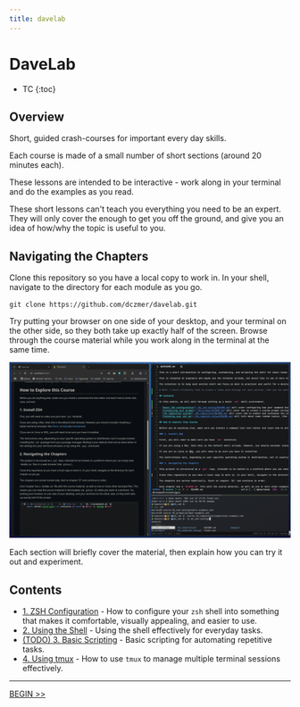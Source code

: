 ```yaml
---
title: davelab
---
```

# DaveLab

- TC
{:toc}

## Overview

Short, guided crash-courses for important every day skills.

Each course is made of a small number of short sections (around 20 minutes each).

These lessons are intended to be interactive - work along in your terminal and do the examples as you read.

These short lessons can't teach you everything you need to be an expert. They will only cover the enough to get you off the ground, and give you an idea of how/why the topic is useful to you.

## Navigating the Chapters

Clone this repository so you have a local copy to work in. In your shell, navigate to the directory for each module as you go.

```text
git clone https://github.com/dczmer/davelab.git
```

Try putting your browser on one side of your desktop, and your terminal on the other side, so they both take up exactly half of the screen. Browse through the course material while you work along in the terminal at the same time.

![image](./img/side-by-side.png)

Each section will briefly cover the material, then explain how you can try it out and experiment.

## Contents

- [1. ZSH Configuration](./zsh_configuration) - How to configure your `zsh` shell into something that makes it comfortable, visually appealing, and easier to use.
- [2. Using the Shell](./using_the_shell) - Using the shell effectively for everyday tasks.
- [(TODO) 3. Basic Scripting](./basic_scripting) - Basic scripting for automating repetitive tasks.
- [4. Using tmux](./tmux) - How to use `tmux` to manage multiple terminal sessions effectively.

---

[BEGIN >>](./zsh_configuration)
